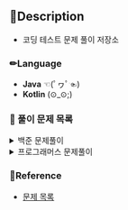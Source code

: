 ## 🔎Description
- 코딩 테스트 문제 풀이 저장소

### ✏Language
- **Java** ☜(ﾟヮﾟ☜)
- **Kotlin** (⊙_⊙;)

### 🔑 풀이 문제 목록
<details>
  <summary>백준 문제풀이</summary>
  <div markdown="1">
    
  | Problem   | Title             | level   | solution / language                                                                             |
  |-----------|-------------------|:-------:|-------------------------------------------------------------------------------------------------|
  | 1149      | RGB 거리          | S1      |[1149풀이](https://github.com/kjy4926/coding-test-study/blob/main/kotlin/src/B1149.kt) / kotlin  |
  | 3613      | Java vs C++       | S3      |[3613풀이](https://github.com/kjy4926/coding-test-study/blob/main/kotlin/src/B1149.kt) / kotlin  |
    
  </div>
</details>

<details>
  <summary>프로그래머스 문제풀이</summary>
  <div markdown="1">
    
  | Problem   | Title             | level   | solution  |
  |-----------|-------------------|---------|-----------|
  | Problem   | Title             | level   | solution  |
    
  </div>
</details>

### 🚩Reference
- [문제 목록](https://github.com/YunjinPark97/good-algo-problem)
